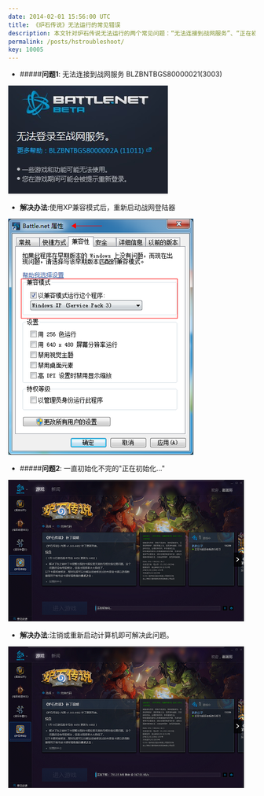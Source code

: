 ```yaml
---
date: 2014-02-01 15:56:00 UTC
title: 《炉石传说》无法运行的常见错误
description: 本文针对炉石传说无法运行的两个常见问题：“无法连接到战网服务”、“正在初始化...”进行解答。
permalink: /posts/hstroubleshoot/
key: 10005
---
```


- #####**问题1**: 无法连接到战网服务 BLZBNTBGS80000021(3003)
<img src="/images/BNerror.png"/>

- **解决办法**:使用XP兼容模式后，重新启动战网登陆器
<img src="/images/BNerror_fix.png"/>

- #####**问题2**: 一直初始化不完的"正在初始化..."
<img src="/images/endlessInitializing.png"/>

- **解决办法**:注销或重新启动计算机即可解决此问题。
<img src="/images/endlessInitializing_fix.png"/>